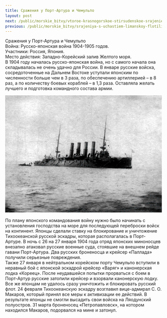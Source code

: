```yaml
---
title: Сражения у Порт-Артура и Чемульпо
layout: post
next: /public/morskie_bitvy/vtoroe-krasnogorskoe-stirsudenskoe-srajenie
previous: /public/morskie_bitvy/srajeniya-s-uchastiem-limanskoy-flotilii
---
```


Сражения у Порт-Артура и Чемульпо  
Война: Русско-японская война 1904-1905 годов.  
Участники: Россия, Япония.  
Место действия: Западно-Корейский залив Желтого моря.   
В 1904 году началась русско-японская война, но с самого начала она складывалась не очень удачно для России. В январе русские войска, сосредоточенные на Дальнем Востоке уступали японским по численности больше чем в 3 раза, по обеспечению артиллерией – в 8 раз, а по количеству боевых кораблей – в 1,3 раза. Оставляла желать лучшего и подготовка командного состава армии.  
  

![](/assets/img/Artur_Chemulpo.gif)  

  
По плану японского командования войну нужно было начинать с установления господства на море для последующей переброски войск на континент. Японцы сделали ставку на блокирование и уничтожение Тихоокеанской русской эскадры, которая располагалась в Порт-Артуре. В ночь с 26 на 27 января 1904 года отряд японских миноносцев внезапно атаковал русские военные суда, стоявшие на внешнем рейде гавани Порт-Артура. Два русских броненосца и крейсер «Паллада» получили серьезные повреждения.  
Также 27 января в нейтральном корейском порту Чемульпо вступили в неравный бой с японской эскадрой крейсер «Варяг» и канонерская лодка «Кореец». После неудавшейся попытки прорваться с боем в Порт-Артур русские затопили крейсер и взорвали канонерскую лодку. Все же японцам не удалось сразу уничтожить и блокировать русский флот. 24 февраля Тихоокеанскую эскадру возглавил вице-адмирал С. О. Макаров, который принял все меры к активизации ее действий. В результате японцы не смогли высадить свои войска на Ляодунский полуостров. 31 марта броненосец «Петропавловск», на котором находился Макаров, подорвался на мине и затонул.   
 